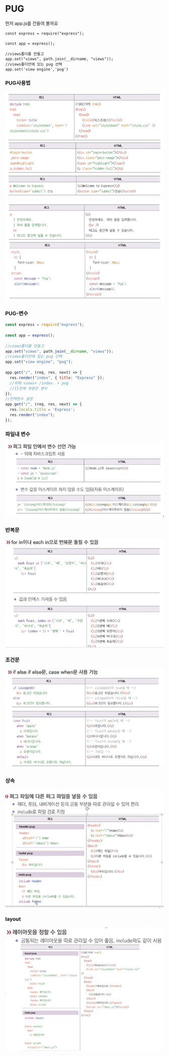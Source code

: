 # PUG

먼저 app.js를 건들여 볼까요

```text
const express = require("express");

const app = express();

//views폴더를 만들고
app.set("views", path.join(__dirname, "views"));
//views폴더안에 있는 pug 선택
app.set('view engine','pug')

```

### PUG사용법

![](../.gitbook/assets/image%20%2815%29.png)

![](../.gitbook/assets/image%20%2824%29.png)

### PUG-변수

```javascript
const express = require("express");

const app = express();

//views폴더를 만들고
app.set("views", path.join(__dirname, "views"));
//views폴더안에 있는 pug 선택
app.set("view engine", "pug");

app.get("/", (req, res, next) => {
  res.render("index", { title: "Express" });
  //위에 views+ /index. + pug 
  //{}안에 부분은 변수
});
//전역변수 설정
app.get("/", (req, res, next) => {
  res.locals.title = 'Express';
  res.render("index");
});
```

### 파일내 변수

![](../.gitbook/assets/image%20%2812%29.png)

### 반복문

![](../.gitbook/assets/image%20%286%29.png)

### 조건문

![](../.gitbook/assets/image%20%285%29.png)

### 상속

![](../.gitbook/assets/image%20%2820%29.png)

### layout

![](../.gitbook/assets/image%20%2810%29.png)

